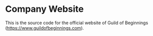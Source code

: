 # Company Website

This is the source code for the official website of Guild of Beginnings (https://www.guildofbeginnings.com).